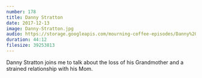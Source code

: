 ```yaml
---
number: 178
title: Danny Stratton
date: 2017-12-13
image: Danny-Stratton.jpg
audio: https://storage.googleapis.com/mourning-coffee-episodes/Danny%20Stratton%20Release.mp3
duration: 44:12
filesize: 39253813
---
```


Danny Stratton joins me to talk about the loss of his Grandmother and a strained relationship with his Mom.
